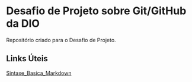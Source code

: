 # Desafio de Projeto sobre Git/GitHub da DIO
Repositório criado para o Desafio de Projeto.


## Links Úteis
[Sintaxe_Basica_Markdown](https://www.markdownguide.org/basic-syntax/)
